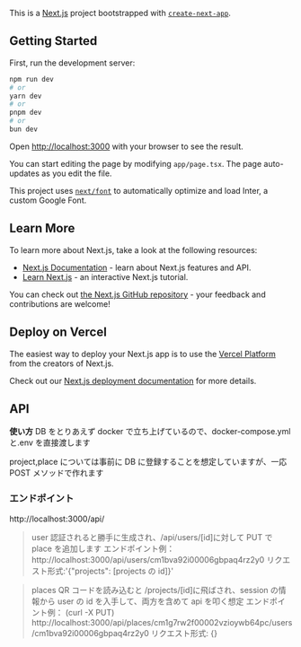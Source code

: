 This is a [Next.js](https://nextjs.org/) project bootstrapped with [`create-next-app`](https://github.com/vercel/next.js/tree/canary/packages/create-next-app).

## Getting Started

First, run the development server:

```bash
npm run dev
# or
yarn dev
# or
pnpm dev
# or
bun dev
```

Open [http://localhost:3000](http://localhost:3000) with your browser to see the result.

You can start editing the page by modifying `app/page.tsx`. The page auto-updates as you edit the file.

This project uses [`next/font`](https://nextjs.org/docs/basic-features/font-optimization) to automatically optimize and load Inter, a custom Google Font.

## Learn More

To learn more about Next.js, take a look at the following resources:

- [Next.js Documentation](https://nextjs.org/docs) - learn about Next.js features and API.
- [Learn Next.js](https://nextjs.org/learn) - an interactive Next.js tutorial.

You can check out [the Next.js GitHub repository](https://github.com/vercel/next.js/) - your feedback and contributions are welcome!

## Deploy on Vercel

The easiest way to deploy your Next.js app is to use the [Vercel Platform](https://vercel.com/new?utm_medium=default-template&filter=next.js&utm_source=create-next-app&utm_campaign=create-next-app-readme) from the creators of Next.js.

Check out our [Next.js deployment documentation](https://nextjs.org/docs/deployment) for more details.

## API

**使い方** DB をとりあえず docker で立ち上げているので、docker-compose.yml と.env を直接渡します

project,place については事前に DB に登録することを想定していますが、一応 POST メソッドで作れます

### エンドポイント

http://localhost:3000/api/

> user
> 認証されると勝手に生成され、/api/users/[id]に対して PUT で place を追加します
> エンドポイント例：http://localhost:3000/api/users/cm1bva92i00006gbpaq4rz2y0
> リクエスト形式:'{"projects": [projects の id]}'

> places
> QR コードを読み込むと /projects/[id]に飛ばされ、session の情報から user の id を入手して、両方を含めて api を叩く想定
> エンドポイント例： (curl -X PUT) http://localhost:3000/api/places/cm1g7rw2f00002vzioywb64pc/users/cm1bva92i00006gbpaq4rz2y0
> リクエスト形式: {}
